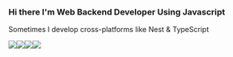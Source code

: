 ### Hi there I'm Web Backend Developer Using Javascript
Sometimes I develop cross-platforms like Nest & TypeScript 

<img src="https://img.shields.io/badge/JavaScript-F7DF1E?style=flat-square&logo=JavaScript&logoColor=000000"/><img src="https://img.shields.io/badge/TypeScript-3178C6?style=flat-square&logo=TypeScript&logoColor=000000"/><img src="https://img.shields.io/badge/Node.js-339933?style=flat-square&logo=Node.js&logoColor=000000"/><img src="https://img.shields.io/badge/Express-000000?style=flat-square&logo=Express&logoColor=000000"/>


<!--
**iflov/iflov** is a ✨ _special_ ✨ repository because its `README.md` (this file) appears on your GitHub profile.

Here are some ideas to get you started:

- 🔭 I’m currently working on ...
- 🌱 I’m currently learning ...
- 👯 I’m looking to collaborate on ...
- 🤔 I’m looking for help with ...
- 💬 Ask me about ...
- 📫 How to reach me: ...
- 😄 Pronouns: ...
- ⚡ Fun fact: ...
-->
